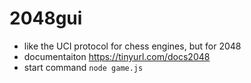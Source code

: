 # 2048gui
* like the UCI protocol for chess engines, but for 2048
* documentaiton https://tinyurl.com/docs2048
* start command ```node game.js```

